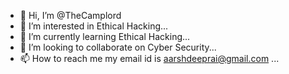 - 👋 Hi, I’m @TheCamplord
- 👀 I’m interested in Ethical Hacking...
- 🌱 I’m currently learning  Ethical Hacking...
- 💞️ I’m looking to collaborate on  Cyber Security...
- 📫 How to reach me my email id is aarshdeeprai@gmail.com ...

<!---
TheCamplord/TheCamplord is a ✨ special ✨ repository because its `README.md` (this file) appears on your GitHub profile.
You can click the Preview link to take a look at your changes.
--->
